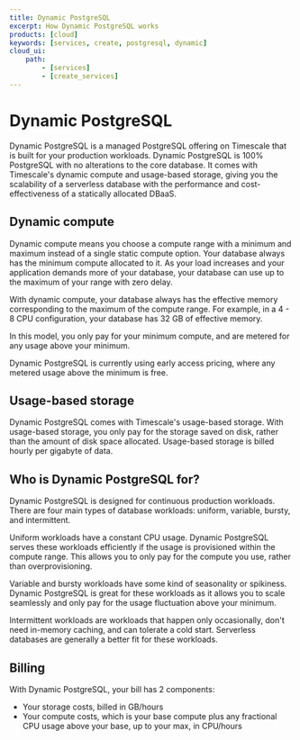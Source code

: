 ```yaml
---
title: Dynamic PostgreSQL
excerpt: How Dynamic PostgreSQL works
products: [cloud]
keywords: [services, create, postgresql, dynamic]
cloud_ui:
    path:
        - [services]
        - [create_services]
---
```


# Dynamic PostgreSQL

Dynamic PostgreSQL is a managed PostgreSQL offering on Timescale that is built 
for your production workloads. Dynamic PostgreSQL is 100% PostgreSQL with no 
alterations to the core database. It comes with Timescale's dynamic compute and 
usage-based storage, giving you the scalability of a serverless database with 
the performance and cost-effectiveness of a statically allocated DBaaS.

## Dynamic compute

Dynamic compute means you choose a compute range with a 
minimum and maximum instead of a single static compute option. Your database always has the minimum compute 
allocated to it. As your load increases and your application demands more of 
your database, your database can use up to the maximum of your range with zero 
delay.

With dynamic compute, your database always has the effective memory 
corresponding to the maximum of the compute range. For example, in a 4 - 8 CPU
configuration, your database has 32 GB of effective memory. 

In this model, you only pay for your minimum compute, and are metered for any 
usage above your minimum.

<Highlight type="note">
Dynamic PostgreSQL is currently using early access pricing, 
where any metered usage above the minimum is free.
</Highlight>

## Usage-based storage

Dynamic PostgreSQL comes with Timescale's usage-based storage. With usage-based 
storage, you only pay for the storage saved on disk, rather than the amount of disk space allocated. 
Usage-based storage is billed hourly per gigabyte of data.

## Who is Dynamic PostgreSQL for?

Dynamic PostgreSQL is designed for continuous production workloads. There are 
four main types of database workloads: uniform, variable, bursty, and 
intermittent.

Uniform workloads have a constant CPU usage. Dynamic PostgreSQL serves these 
workloads efficiently if the usage is provisioned within the compute range. 
This allows you to only pay for the compute you use, rather than 
overprovisioning.

Variable and bursty workloads have some kind of seasonality or spikiness. 
Dynamic PostgreSQL is great for these workloads as it allows you to scale 
seamlessly and only pay for the usage fluctuation above your minimum.

Intermittent workloads are workloads that happen only occasionally, don't need 
in-memory caching, and can tolerate a cold start. Serverless databases are 
generally a better fit for these workloads.

## Billing

With Dynamic PostgreSQL, your bill has 2 components: 
*   Your storage costs, billed in GB/hours
*   Your compute costs, which is your base compute plus any fractional 
    CPU usage above your base, up to your max, in CPU/hours


